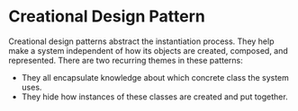 <h1>Creational Design Pattern</h1>
Creational design patterns abstract the instantiation process. They help make a system independent of how its objects are created, composed, and represented.
There are two recurring themes in these patterns:
<ul>
  <li>They all encapsulate knowledge about which concrete class the system uses.</li>
  <li>They hide how instances of these classes are created and put together.</li>
</ul>

